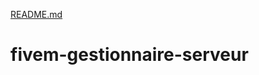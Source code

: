 [README.md](https://github.com/plutonmania16/fivem-gestionnaire-serveur/files/7000610/README.md)
# fivem-gestionnaire-serveur
